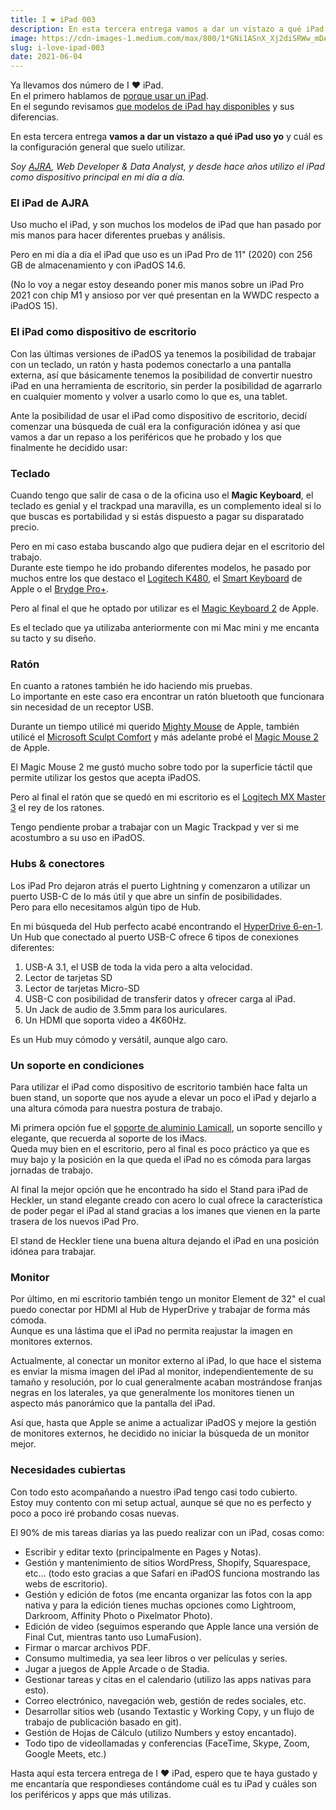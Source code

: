 ```yaml
---
title: I ❤️ iPad 003
description: En esta tercera entrega vamos a dar un vistazo a qué iPad uso yo y cuál es la configuración general que suelo utilizar.
image: https://cdn-images-1.medium.com/max/800/1*GNi1ASnX_Xj2diSRWw_mDA.png
slug: i-love-ipad-003
date: 2021-06-04
---
```


Ya llevamos dos número de I ❤️ iPad.  
En el primero hablamos de [porque usar un iPad](https://ajra.substack.com/p/i-ipad-001).  
En el segundo revisamos [que modelos de iPad hay disponibles](https://ajra.substack.com/p/i-ipad-002) y sus diferencias.

En esta tercera entrega **vamos a dar un vistazo a qué iPad uso yo** y cuál es la configuración general que suelo utilizar.

*Soy [AJRA](https://ajra.es), Web Developer & Data Analyst, y desde hace años utilizo el iPad como dispositivo principal en mi día a día.*

### El iPad de AJRA

Uso mucho el iPad, y son muchos los modelos de iPad que han pasado por mis manos para hacer diferentes pruebas y análisis.

Pero en mi día a día el iPad que uso es un iPad Pro de 11" (2020) con 256 GB de almacenamiento y con iPadOS 14.6.

(No lo voy a negar estoy deseando poner mis manos sobre un iPad Pro 2021 con chip M1 y ansioso por ver qué presentan en la WWDC respecto a iPadOS 15).

### El iPad como dispositivo de escritorio

Con las últimas versiones de iPadOS ya tenemos la posibilidad de trabajar con un teclado, un ratón y hasta podemos conectarlo a una pantalla externa, así que básicamente tenemos la posibilidad de convertir nuestro iPad en una herramienta de escritorio, sin perder la posibilidad de agarrarlo en cualquier momento y volver a usarlo como lo que es, una tablet.

Ante la posibilidad de usar el iPad como dispositivo de escritorio, decidí comenzar una búsqueda de cuál era la configuración idónea y así que vamos a dar un repaso a los periféricos que he probado y los que finalmente he decidido usar:

### Teclado

Cuando tengo que salir de casa o de la oficina uso el **Magic Keyboard**, el teclado es genial y el trackpad una maravilla, es un complemento ideal si lo que buscas es portabilidad y si estás dispuesto a pagar su disparatado precio.

Pero en mi caso estaba buscando algo que pudiera dejar en el escritorio del trabajo.  
Durante este tiempo he ido probando diferentes modelos, he pasado por muchos entre los que destaco el [Logitech K480](https://www.logitech.com/en-us/product/11713), el [Smart Keyboard](https://www.apple.com/shop/product/MX3L2LL/A/smart-keyboard-for-ipad-7th-generation-and-ipad-air-3rd-generation-us-english) de Apple o el [Brydge Pro+](https://www.brydge.com/).

Pero al final el que he optado por utilizar es el [Magic Keyboard 2](https://www.apple.com/shop/product/MLA22LL/A/magic-keyboard-us-english) de Apple.

Es el teclado que ya utilizaba anteriormente con mi Mac mini y me encanta su tacto y su diseño.

### Ratón

En cuanto a ratones también he ido haciendo mis pruebas.  
Lo importante en este caso era encontrar un ratón bluetooth que funcionara sin necesidad de un receptor USB.

Durante un tiempo utilicé mi querido [Mighty Mouse](https://www.amazon.com/Apple-Bluetooth-Wireless-Mighty-Mouse/dp/B000B6D39I) de Apple, también utilicé el [Microsoft Sculpt Comfort](https://www.microsoft.com/accessories/en-us/products/mice/sculpt-comfort-mouse/h3s-00003) y más adelante probé el [Magic Mouse 2](https://www.apple.com/shop/product/MLA02LL/A/magic-mouse-2-silver?fnode=60325a2895b19a78c0c712f5c65032c15823a108f86dcb0c5b275ccfd1e4448a11fffe9ce7215cb0ab6882e5d640f25e94a230e3ea73fc8e3d64499d40ac5ffcb479264d415761cf399620532f96d42a07101134ccfc94d9eb2e0f065e467f6f) de Apple.

El Magic Mouse 2 me gustó mucho sobre todo por la superficie táctil que permite utilizar los gestos que acepta iPadOS.

Pero al final el ratón que se quedó en mi escritorio es el [Logitech MX Master 3](https://www.logitech.com/en-us/product/mx-master-3) el rey de los ratones.

Tengo pendiente probar a trabajar con un Magic Trackpad y ver si me acostumbro a su uso en iPadOS.

### Hubs & conectores

Los iPad Pro dejaron atrás el puerto Lightning y comenzaron a utilizar un puerto USB-C de lo más útil y que abre un sinfín de posibilidades.  
Pero para ello necesitamos algún tipo de Hub.

En mi búsqueda del Hub perfecto acabé encontrando el [HyperDrive 6-en-1](https://www.hypershop.com/collections/hyperdrive/products/hyperdrive-6-in-1-hub-for-ipad-pro-2018?variant=19332717412414).  
Un Hub que conectado al puerto USB-C ofrece 6 tipos de conexiones diferentes:

1. USB-A 3.1, el USB de toda la vida pero a alta velocidad.
2. Lector de tarjetas SD
3. Lector de tarjetas Micro-SD
4. USB-C con posibilidad de transferir datos y ofrecer carga al iPad.
5. Un Jack de audio de 3.5mm para los auriculares.
6. Un HDMI que soporta video a 4K60Hz.

Es un Hub muy cómodo y versátil, aunque algo caro.

### Un soporte en condiciones

Para utilizar el iPad como dispositivo de escritorio también hace falta un buen stand, un soporte que nos ayude a elevar un poco el iPad y dejarlo a una altura cómoda para nuestra postura de trabajo.

Mi primera opción fue el [soporte de aluminio Lamicall](https://www.amazon.com/-/es/Tablet-Stand-Adjustable-Lamicall-Reader/dp/B01DBV1OKY/ref=sxts_sxwds-bia-wc-p13n1_0?__mk_es_US=%C3%85M%C3%85%C5%BD%C3%95%C3%91&crid=2Q4X4HTT25II9&cv_ct_cx=lamicall+stand+ipad&dchild=1&keywords=lamicall+stand+ipad&pd_rd_i=B01DBV1OKY&pd_rd_r=b5ab6c52-5d0b-4dbe-a16f-c74ecb6c450e&pd_rd_w=07vPp&pd_rd_wg=19Ed1&pf_rd_p=d027eaac-7531-45fe-a61e-20ae30db06de&pf_rd_r=NY3AGPHYN7Z3TVMHNNAG&psc=1&qid=1589432370&sprefix=Lamicall+stand+%2Caps%2C154&sr=1-1-70f7c15d-07d8-466a-b325-4be35d7258cc), un soporte sencillo y elegante, que recuerda al soporte de los iMacs.  
Queda muy bien en el escritorio, pero al final es poco práctico ya que es muy bajo y la posición en la que queda el iPad no es cómoda para largas jornadas de trabajo.

Al final la mejor opción que he encontrado ha sido el Stand para iPad de Heckler, un stand elegante creado con acero lo cual ofrece la característica de poder pegar el iPad al stand gracias a los imanes que vienen en la parte trasera de los nuevos iPad Pro.

El stand de Heckler tiene una buena altura dejando el iPad en una posición idónea para trabajar.

### Monitor

Por último, en mi escritorio también tengo un monitor Element de 32" el cual puedo conectar por HDMI al Hub de HyperDrive y trabajar de forma más cómoda.  
Aunque es una lástima que el iPad no permita reajustar la imagen en monitores externos.

Actualmente, al conectar un monitor externo al iPad, lo que hace el sistema es enviar la misma imagen del iPad al monitor, independientemente de su tamaño y resolución, por lo cual generalmente acaban mostrándose franjas negras en los laterales, ya que generalmente los monitores tienen un aspecto más panorámico que la pantalla del iPad.

Así que, hasta que Apple se anime a actualizar iPadOS y mejore la gestión de monitores externos, he decidido no iniciar la búsqueda de un monitor mejor.

### Necesidades cubiertas

Con todo esto acompañando a nuestro iPad tengo casi todo cubierto.  
Estoy muy contento con mi setup actual, aunque sé que no es perfecto y poco a poco iré probando cosas nuevas.

El 90% de mis tareas diarias ya las puedo realizar con un iPad, cosas como:

- Escribir y editar texto (principalmente en Pages y Notas).
- Gestión y mantenimiento de sitios WordPress, Shopify, Squarespace, etc… (todo esto gracias a que Safari en iPadOS funciona mostrando las webs de escritorio).
- Gestión y edición de fotos (me encanta organizar las fotos con la app nativa y para la edición tienes muchas opciones como Lightroom, Darkroom, Affinity Photo o Pixelmator Photo).
- Edición de video (seguimos esperando que Apple lance una versión de Final Cut, mientras tanto uso LumaFusion).
- Firmar o marcar archivos PDF.
- Consumo multimedia, ya sea leer libros o ver películas y series.
- Jugar a juegos de Apple Arcade o de Stadia.
- Gestionar tareas y citas en el calendario (utilizo las apps nativas para esto).
- Correo electrónico, navegación web, gestión de redes sociales, etc.
- Desarrollar sitios web (usando Textastic y Working Copy, y un flujo de trabajo de publicación basado en git).
- Gestión de Hojas de Cálculo (utilizo Numbers y estoy encantado).
- Todo tipo de videollamadas y conferencias (FaceTime, Skype, Zoom, Google Meets, etc.)

Hasta aquí esta tercera entrega de I ❤️ iPad, espero que te haya gustado y me encantaría que respondieses contándome cuál es tu iPad y cuáles son los periféricos y apps que más utilizas.
